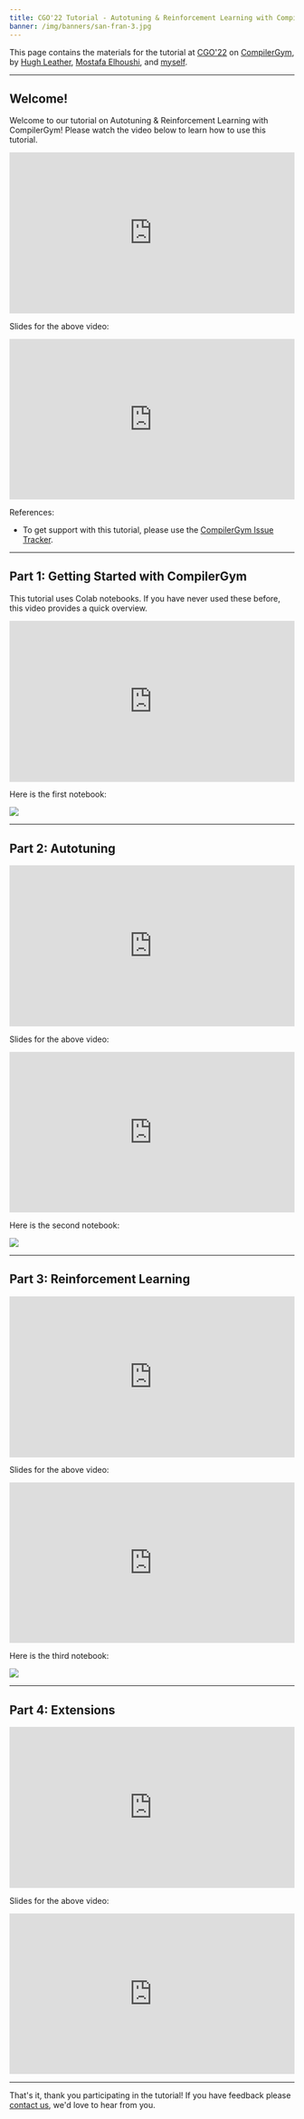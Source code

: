 ```yaml
---
title: CGO'22 Tutorial - Autotuning & Reinforcement Learning with CompilerGym
banner: /img/banners/san-fran-3.jpg
---
```


This page contains the materials for the tutorial at
[CGO'22](https://conf.researchr.org/home/cgo-2022) on
[CompilerGym](https://compilergym.com/), by [Hugh
Leather](https://www.linkedin.com/in/hugh-leather-128111/), [Mostafa
Elhoushi](https://www.linkedin.com/in/mostafaelhoushi/), and
[myself](https://www.linkedin.com/in/chris-cummins-25540455/).

----

## Welcome!

Welcome to our tutorial on Autotuning & Reinforcement Learning with CompilerGym!
Please watch the video below to learn how to use this tutorial.

<div style="left: 0; width: 100%; height: 0; position: relative; padding-bottom: 56.25%;"><iframe src="https://www.youtube.com/embed/gNmTnyT_uZY?rel=0" style="top: 0; left: 0; width: 100%; height: 100%; position: absolute; border: 0;" allowfullscreen scrolling="no" allow="accelerometer; clipboard-write; encrypted-media; gyroscope; picture-in-picture;"></iframe></div>

Slides for the above video:

<div style="left: 0; width: 100%; height: 0; position: relative; padding-bottom: 56.1972%;"><iframe src="https://speakerdeck.com/player/a7f412cab886406886d8b6b5805f3036" style="top: 0; left: 0; width: 100%; height: 100%; position: absolute; border: 0;" allowfullscreen scrolling="no" allow="encrypted-media;"></iframe></div>

References:

- To get support with this tutorial, please use the [CompilerGym Issue
  Tracker](https://github.com/facebookresearch/CompilerGym/issues).

----

## Part 1: Getting Started with CompilerGym

This tutorial uses Colab notebooks. If you have never used these before, this
video provides a quick overview.

<div style="left: 0; width: 100%; height: 0; position: relative; padding-bottom: 56.25%;"><iframe src="https://www.youtube.com/embed/uNaUJBSzXEg?rel=0" style="top: 0; left: 0; width: 100%; height: 100%; position: absolute; border: 0;" allowfullscreen scrolling="no" allow="accelerometer; clipboard-write; encrypted-media; gyroscope; picture-in-picture;"></iframe></div>

Here is the first notebook:

<a href="https://colab.research.google.com/drive/1KYRaN50nYh2ubZgzCnxai7mFmaoCQA1s?usp=sharing">
  <img src="/img/2022-04-02-cgo-notebook-1.png">
</a>


----

## Part 2: Autotuning

<div style="left: 0; width: 100%; height: 0; position: relative; padding-bottom: 56.25%;"><iframe src="https://www.youtube.com/embed/Pd9VpzaIbF8?rel=0" style="top: 0; left: 0; width: 100%; height: 100%; position: absolute; border: 0;" allowfullscreen scrolling="no" allow="accelerometer; clipboard-write; encrypted-media; gyroscope; picture-in-picture;"></iframe></div>

Slides for the above video:

<div style="left: 0; width: 100%; height: 0; position: relative; padding-bottom: 56.1972%;"><iframe src="https://speakerdeck.com/player/93e4daaee2974263b54348b359fc188d" style="top: 0; left: 0; width: 100%; height: 100%; position: absolute; border: 0;" allowfullscreen scrolling="no" allow="encrypted-media;"></iframe></div>

Here is the second notebook:

<a href="https://colab.research.google.com/drive/16REoBmg6p1SRQMhUXUZqo7NplT2MZrNe?usp=sharing">
  <img src="/img/2022-04-02-cgo-notebook-2.png">
</a>

----

## Part 3: Reinforcement Learning

<div style="left: 0; width: 100%; height: 0; position: relative; padding-bottom: 56.25%;"><iframe src="https://www.youtube.com/embed/BEfvz8Zcoaw?rel=0" style="top: 0; left: 0; width: 100%; height: 100%; position: absolute; border: 0;" allowfullscreen scrolling="no" allow="accelerometer; clipboard-write; encrypted-media; gyroscope; picture-in-picture;"></iframe></div>

Slides for the above video:

<div style="left: 0; width: 100%; height: 0; position: relative; padding-bottom: 56.1972%;"><iframe src="https://speakerdeck.com/player/0fe049aebdcc40408908b7770ce7ffea" style="top: 0; left: 0; width: 100%; height: 100%; position: absolute; border: 0;" allowfullscreen scrolling="no" allow="encrypted-media;"></iframe></div>

Here is the third notebook:

<a href="https://colab.research.google.com/drive/1pxnYy2Rm9H0hkdwZJ7WmdtT4-ZGph_W4?usp=sharing">
  <img src="/img/2022-04-02-cgo-notebook-3.png">
</a>

----

## Part 4: Extensions

<div style="left: 0; width: 100%; height: 0; position: relative; padding-bottom: 56.25%;"><iframe src="https://www.youtube.com/embed/tQXIFawwV6o?rel=0" style="top: 0; left: 0; width: 100%; height: 100%; position: absolute; border: 0;" allowfullscreen scrolling="no" allow="accelerometer; clipboard-write; encrypted-media; gyroscope; picture-in-picture;"></iframe></div>

Slides for the above video:

<div style="left: 0; width: 100%; height: 0; position: relative; padding-bottom: 56.1972%;"><iframe src="https://speakerdeck.com/player/e9918f14ffb441e39dcb483c6eb5e63c" style="top: 0; left: 0; width: 100%; height: 100%; position: absolute; border: 0;" allowfullscreen scrolling="no" allow="encrypted-media;"></iframe></div>

----

That's it, thank you participating in the tutorial! If you have feedback please
[contact us](https://github.com/facebookresearch/CompilerGym/issues), we'd love
to hear from you.